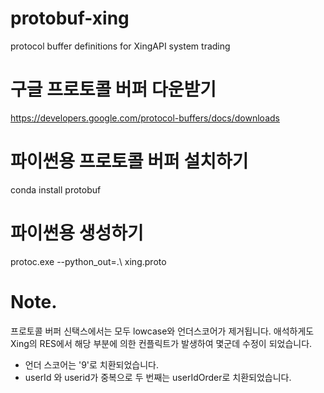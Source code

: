 # protobuf-xing
protocol buffer definitions for XingAPI system trading

# 구글 프로토콜 버퍼 다운받기
https://developers.google.com/protocol-buffers/docs/downloads

# 파이썬용 프로토콜 버퍼 설치하기
conda install protobuf

# 파이썬용 생성하기
protoc.exe --python_out=.\ xing.proto

# Note.
프로토콜 버퍼 신택스에서는 모두 lowcase와 언더스코어가 제거됩니다. 애석하게도 Xing의 RES에서 해당 부분에 의한 컨플릭트가 발생하여 몇군데 수정이 되었습니다.
* 언더 스코어는 '9'로 치환되었습니다.
* userId 와 userid가 중복으로 두 번째는 userIdOrder로 치환되었습니다.
